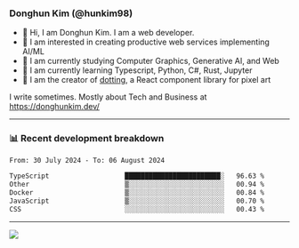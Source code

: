 ### Donghun Kim (@hunkim98)

- 👋 Hi, I am Donghun Kim. I am a web developer. 
- 🤔 I am interested in creating productive web services implementing AI/ML
- 🔭 I am currently studying Computer Graphics, Generative AI, and Web 
- 🌱 I am currently learning Typescript, Python, C#, Rust, Jupyter
- 🎨 I am the creator of [dotting](https://github.com/hunkim98/dotting), a React component library for pixel art

I write sometimes. Mostly about Tech and Business at https://donghunkim.dev/

---
### 📊 Recent development breakdown
<!--START_SECTION:waka-->

```txt
From: 30 July 2024 - To: 06 August 2024

TypeScript                   ████████████████████████░   96.63 %
Other                        ▒░░░░░░░░░░░░░░░░░░░░░░░░   00.94 %
Docker                       ▒░░░░░░░░░░░░░░░░░░░░░░░░   00.84 %
JavaScript                   ▒░░░░░░░░░░░░░░░░░░░░░░░░   00.70 %
CSS                          ░░░░░░░░░░░░░░░░░░░░░░░░░   00.43 %
```

<!--END_SECTION:waka-->
---

<!-- <div align='center'> -->
  <img align="center" src="https://github-readme-stats.vercel.app/api?username=hunkim98&theme=dark&show_icons=true"/>
<!-- </div> -->
<!--
**hunkim98/hunkim98** is a ✨ _special_ ✨ repository because its `README.md` (this file) appears on your GitHub profile.

Here are some ideas to get you started:

- 🔭 I’m currently working on ...
- 🌱 I’m currently learning ...
- 👯 I’m looking to collaborate on ...
- 🤔 I’m looking for help with ...
- 💬 Ask me about ...
- 📫 How to reach me: ...
- 😄 Pronouns: ...
- ⚡ Fun fact: ...
-->
